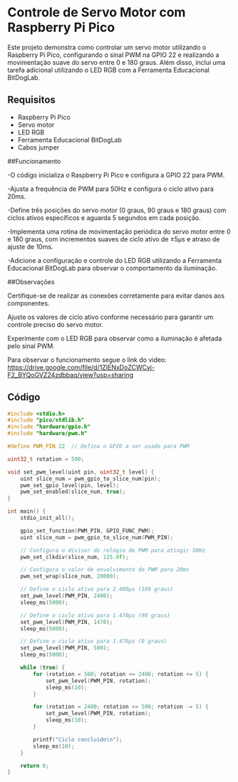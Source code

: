 # Controle de Servo Motor com Raspberry Pi Pico

Este projeto demonstra como controlar um servo motor utilizando o Raspberry Pi Pico, configurando o sinal PWM na GPIO 22 e realizando a movimentação suave do servo entre 0 e 180 graus. Além disso, inclui uma tarefa adicional utilizando o LED RGB com a Ferramenta Educacional BitDogLab.

## Requisitos

- Raspberry Pi Pico
- Servo motor
- LED RGB
- Ferramenta Educacional BitDogLab
- Cabos jumper

##Funcionamento

-O código inicializa o Raspberry Pi Pico e configura a GPIO 22 para PWM.

-Ajusta a frequência de PWM para 50Hz e configura o ciclo ativo para 20ms.

-Define três posições do servo motor (0 graus, 90 graus e 180 graus) com ciclos ativos específicos e aguarda 5 segundos em cada posição.

-Implementa uma rotina de movimentação periódica do servo motor entre 0 e 180 graus, com incrementos suaves de ciclo ativo de ±5µs e atraso de ajuste de 10ms.

-Adicione a configuração e controle do LED RGB utilizando a Ferramenta Educacional BitDogLab para observar o comportamento da iluminação.

##Observações

Certifique-se de realizar as conexões corretamente para evitar danos aos componentes.

Ajuste os valores de ciclo ativo conforme necessário para garantir um controle preciso do servo motor.

Experimente com o LED RGB para observar como a iluminação é afetada pelo sinal PWM.

Para observar o funcionamento segue o link do video:  https://drive.google.com/file/d/1ZIENxDoZCWCyj-F2_BYQoGVZ24zdbbaq/view?usp=sharing

## Código

```c
#include <stdio.h>
#include "pico/stdlib.h"
#include "hardware/gpio.h"
#include "hardware/pwm.h"

#define PWM_PIN 22  // Defina o GPIO a ser usado para PWM

uint32_t rotation = 500;

void set_pwm_level(uint pin, uint32_t level) {
    uint slice_num = pwm_gpio_to_slice_num(pin);
    pwm_set_gpio_level(pin, level);
    pwm_set_enabled(slice_num, true);
}

int main() {
    stdio_init_all();

    gpio_set_function(PWM_PIN, GPIO_FUNC_PWM);
    uint slice_num = pwm_gpio_to_slice_num(PWM_PIN);

    // Configura o divisor do relógio de PWM para atingir 50Hz
    pwm_set_clkdiv(slice_num, 125.0f);

    // Configura o valor de envolvimento de PWM para 20ms
    pwm_set_wrap(slice_num, 20000);

    // Define o ciclo ativo para 2.400µs (180 graus)
    set_pwm_level(PWM_PIN, 2400);
    sleep_ms(5000);  

    // Define o ciclo ativo para 1.470µs (90 graus)
    set_pwm_level(PWM_PIN, 1470);
    sleep_ms(5000);  

    // Define o ciclo ativo para 1.470µs (0 graus)
    set_pwm_level(PWM_PIN, 500);
    sleep_ms(5000); 

    while (true) {
        for (rotation = 500; rotation <= 2400; rotation += 5) {
            set_pwm_level(PWM_PIN, rotation);
            sleep_ms(10);
        }

        for (rotation = 2400; rotation >= 500; rotation -= 5) {
            set_pwm_level(PWM_PIN, rotation);
            sleep_ms(10);
        }

        printf("Ciclo concluido\n");
        sleep_ms(10);
    }

    return 0;
}


